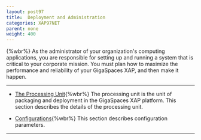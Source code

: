 ```yaml
---
layout: post97
title:  Deployment and Administration
categories: XAP97NET
parent: none
weight: 400
---
```


{%wbr%}
As the administrator of your organization's computing applications, you are responsible for setting up and running a system that is critical to your corporate mission. You must plan how to maximize the performance and reliability of your GigaSpaces XAP, and then make it happen.


<hr/>

- [The Processing Unit](./processing-units.html){%wbr%}
The processing unit is the unit of packaging and deployment in the GigaSpaces XAP platform. This section describes the details of the processing unit.

- [Configurations](./configuration.html){%wbr%}
This section describes configuration parameters.



<hr/>

